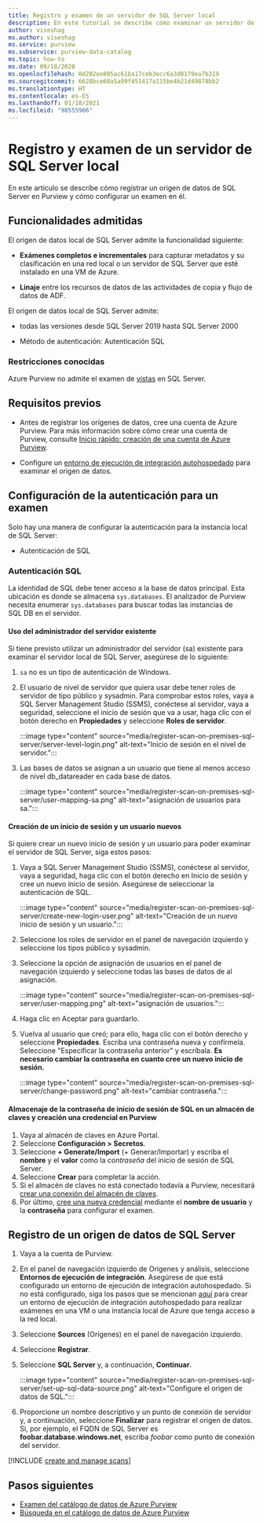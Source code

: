 ```yaml
---
title: Registro y examen de un servidor de SQL Server local
description: En este tutorial se describe cómo examinar un servidor de SQL Server local mediante un entorno de ejecución de integración autohospedado.
author: viseshag
ms.author: viseshag
ms.service: purview
ms.subservice: purview-data-catalog
ms.topic: how-to
ms.date: 09/18/2020
ms.openlocfilehash: 0d282ee805ac61ba17ceb3ecc6a3d8179ea7b319
ms.sourcegitcommit: 6628bce68a5a99f451417a115be4b21d49878bb2
ms.translationtype: HT
ms.contentlocale: es-ES
ms.lasthandoff: 01/18/2021
ms.locfileid: "98555906"
---
```

# <a name="register-and-scan-an-on-premises-sql-server"></a>Registro y examen de un servidor de SQL Server local

En este artículo se describe cómo registrar un origen de datos de SQL Server en Purview y cómo configurar un examen en él.

## <a name="supported-capabilities"></a>Funcionalidades admitidas

El origen de datos local de SQL Server admite la funcionalidad siguiente:

- **Exámenes completos e incrementales** para capturar metadatos y su clasificación en una red local o un servidor de SQL Server que esté instalado en una VM de Azure.

- **Linaje** entre los recursos de datos de las actividades de copia y flujo de datos de ADF.

El origen de datos local de SQL Server admite:

- todas las versiones desde SQL Server 2019 hasta SQL Server 2000

- Método de autenticación: Autenticación SQL

### <a name="known-limitations"></a>Restricciones conocidas

Azure Purview no admite el examen de [vistas](/sql/relational-databases/views/views) en SQL Server.

## <a name="prerequisites"></a>Requisitos previos

- Antes de registrar los orígenes de datos, cree una cuenta de Azure Purview. Para más información sobre cómo crear una cuenta de Purview, consulte [Inicio rápido: creación de una cuenta de Azure Purview](create-catalog-portal.md).

- Configure un [entorno de ejecución de integración autohospedado](manage-integration-runtimes.md) para examinar el origen de datos.

## <a name="setting-up-authentication-for-a-scan"></a>Configuración de la autenticación para un examen

Solo hay una manera de configurar la autenticación para la instancia local de SQL Server:

- Autenticación de SQL

### <a name="sql-authentication"></a>Autenticación SQL

La identidad de SQL debe tener acceso a la base de datos principal. Esta ubicación es donde se almacena `sys.databases`. El analizador de Purview necesita enumerar `sys.databases` para buscar todas las instancias de SQL DB en el servidor.

#### <a name="using-an-existing-server-administrator"></a>Uso del administrador del servidor existente

Si tiene previsto utilizar un administrador del servidor (sa) existente para examinar el servidor local de SQL Server, asegúrese de lo siguiente:

1. `sa` no es un tipo de autenticación de Windows.

2. El usuario de nivel de servidor que quiera usar debe tener roles de servidor de tipo público y sysadmin. Para comprobar estos roles, vaya a SQL Server Management Studio (SSMS), conéctese al servidor, vaya a seguridad, seleccione el inicio de sesión que va a usar, haga clic con el botón derecho en **Propiedades** y seleccione **Roles de servidor**.

   :::image type="content" source="media/register-scan-on-premises-sql-server/server-level-login.png" alt-text="Inicio de sesión en el nivel de servidor.":::

3. Las bases de datos se asignan a un usuario que tiene al menos acceso de nivel db_datareader en cada base de datos.

   :::image type="content" source="media/register-scan-on-premises-sql-server/user-mapping-sa.png" alt-text="asignación de usuarios para sa.":::

#### <a name="creating-a-new-login-and-user"></a>Creación de un inicio de sesión y un usuario nuevos

Si quiere crear un nuevo inicio de sesión y un usuario para poder examinar el servidor de SQL Server, siga estos pasos:

1. Vaya a SQL Server Management Studio (SSMS), conéctese al servidor, vaya a seguridad, haga clic con el botón derecho en Inicio de sesión y cree un nuevo inicio de sesión. Asegúrese de seleccionar la autenticación de SQL.

   :::image type="content" source="media/register-scan-on-premises-sql-server/create-new-login-user.png" alt-text="Creación de un nuevo inicio de sesión y un usuario.":::

2. Seleccione los roles de servidor en el panel de navegación izquierdo y seleccione los tipos público y sysadmin.

3. Seleccione la opción de asignación de usuarios en el panel de navegación izquierdo y seleccione todas las bases de datos de al asignación.

   :::image type="content" source="media/register-scan-on-premises-sql-server/user-mapping.png" alt-text="asignación de usuarios.":::

4. Haga clic en Aceptar para guardarlo.

5. Vuelva al usuario que creó; para ello, haga clic con el botón derecho y seleccione **Propiedades**. Escriba una contraseña nueva y confírmela. Seleccione "Especificar la contraseña anterior" y escríbala. **Es necesario cambiar la contraseña en cuanto cree un nuevo inicio de sesión.**

   :::image type="content" source="media/register-scan-on-premises-sql-server/change-password.png" alt-text="cambiar contraseña.":::

#### <a name="storing-your-sql-login-password-in-a-key-vault-and-creating-a-credential-in-purview"></a>Almacenaje de la contraseña de inicio de sesión de SQL en un almacén de claves y creación una credencial en Purview

1. Vaya al almacén de claves en Azure Portal.
1. Seleccione **Configuración > Secretos**.
1. Seleccione **+ Generate/Import** (+ Generar/Importar) y escriba el **nombre** y el **valor** como la *contraseña* del inicio de sesión de SQL Server.
1. Seleccione **Crear** para completar la acción.
1. Si el almacén de claves no está conectado todavía a Purview, necesitará [crear una conexión del almacén de claves](manage-credentials.md#create-azure-key-vaults-connections-in-your-azure-purview-account).
1. Por último, [cree una nueva credencial](manage-credentials.md#create-a-new-credential) mediante el **nombre de usuario** y la **contraseña** para configurar el examen.

## <a name="register-a-sql-server-data-source"></a>Registro de un origen de datos de SQL Server

1. Vaya a la cuenta de Purview.

1. En el panel de navegación izquierdo de Orígenes y análisis, seleccione **Entornos de ejecución de integración**. Asegúrese de que está configurado un entorno de ejecución de integración autohospedado. Si no está configurado, siga los pasos que se mencionan [aquí](manage-integration-runtimes.md) para crear un entorno de ejecución de integración autohospedado para realizar exámenes en una VM o una instancia local de Azure que tenga acceso a la red local.

1. Seleccione **Sources** (Orígenes) en el panel de navegación izquierdo.

1. Seleccione **Registrar**.

1. Seleccione **SQL Server** y, a continuación, **Continuar**.

   :::image type="content" source="media/register-scan-on-premises-sql-server/set-up-sql-data-source.png" alt-text="Configure el origen de datos de SQL.":::

5. Proporcione un nombre descriptivo y un punto de conexión de servidor y, a continuación, seleccione **Finalizar** para registrar el origen de datos. Si, por ejemplo, el FQDN de SQL Server es **foobar.database.windows.net**, escriba *foobar* como punto de conexión del servidor.

[!INCLUDE [create and manage scans](includes/manage-scans.md)]

## <a name="next-steps"></a>Pasos siguientes

- [Examen del catálogo de datos de Azure Purview](how-to-browse-catalog.md)
- [Búsqueda en el catálogo de datos de Azure Purview](how-to-search-catalog.md)
